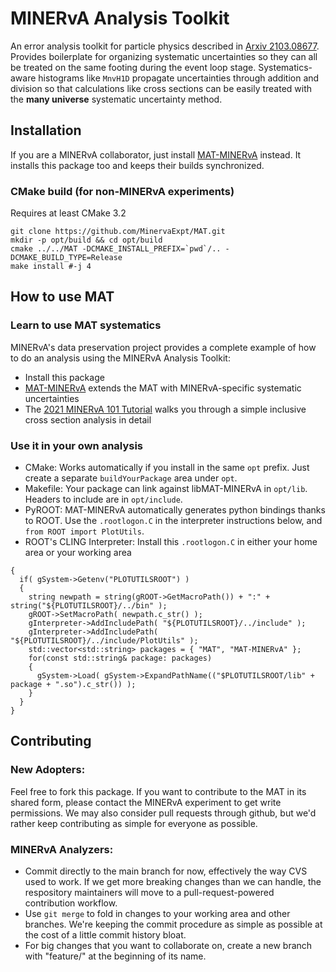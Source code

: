 # MINERvA Analysis Toolkit

An error analysis toolkit for particle physics described in [Arxiv 2103.08677](https://arxiv.org/abs/2103.08677).  Provides boilerplate for organizing systematic uncertainties so they can all be treated on the same footing during the event loop stage.  Systematics-aware histograms like `MnvH1D` propagate uncertainties through addition and division so that calculations like cross sections can be easily treated with the **many universe** systematic uncertainty method.

## Installation
If you are a MINERvA collaborator, just install [MAT-MINERvA](https://github.com/MinervaExpt/MAT-MINERvA) instead.  It installs this package too and keeps their builds synchronized.

### CMake build (for non-MINERvA experiments)
Requires at least CMake 3.2

```
git clone https://github.com/MinervaExpt/MAT.git
mkdir -p opt/build && cd opt/build
cmake ../../MAT -DCMAKE_INSTALL_PREFIX=`pwd`/.. -DCMAKE_BUILD_TYPE=Release
make install #-j 4
```

## How to use MAT

### Learn to use MAT systematics

MINERvA's data preservation project provides a complete example of how to do an analysis using the MINERvA Analysis Toolkit:
- Install this package
- [MAT-MINERvA]() extends the MAT with MINERvA-specific systematic uncertainties
- The [2021 MINERvA 101 Tutorial](https://github.com/MinervaExpt/MINERvA-101-Cross-Section) walks you through a simple inclusive cross section analysis in detail

### Use it in your own analysis
- CMake: Works automatically if you install in the same `opt` prefix.  Just create a separate `buildYourPackage` area under `opt`.
- Makefile: Your package can link against libMAT-MINERvA in `opt/lib`.  Headers to include are in `opt/include`.
- PyROOT: MAT-MINERvA automatically generates python bindings thanks to ROOT.  Use the `.rootlogon.C` in the interpreter instructions below, and `from ROOT import PlotUtils`.
- ROOT's CLING Interpreter: Install this `.rootlogon.C` in either your home area or your working area
```
{
  if( gSystem->Getenv("PLOTUTILSROOT") )
  {
    string newpath = string(gROOT->GetMacroPath()) + ":" + string("${PLOTUTILSROOT}/../bin" );
    gROOT->SetMacroPath( newpath.c_str() );
    gInterpreter->AddIncludePath( "${PLOTUTILSROOT}/../include" );
    gInterpreter->AddIncludePath( "${PLOTUTILSROOT}/../include/PlotUtils" );
    std::vector<std::string> packages = { "MAT", "MAT-MINERvA" };
    for(const std::string& package: packages)
    {
      gSystem->Load( gSystem->ExpandPathName(("$PLOTUTILSROOT/lib" + package + ".so").c_str()) );
    }
  }
}
```



## Contributing

### New Adopters:
Feel free to fork this package.  If you want to contribute to the MAT in its shared form, please contact the MINERvA experiment to get write permissions.  We may also consider pull requests through github, but we'd rather keep contributing as simple for everyone as possible.

### MINERvA Analyzers:
- Commit directly to the main branch for now, effectively the way CVS used to work.  If we get more breaking changes than we can handle, the respository maintainers will move to a pull-request-powered contribution workflow.
- Use `git merge` to fold in changes to your working area and other branches.  We're keeping the commit procedure as simple as possible at the cost of a little commit history bloat.
- For big changes that you want to collaborate on, create a new branch with "feature/" at the beginning of its name.
